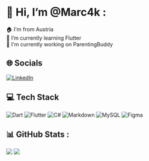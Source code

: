 #  👋 Hi, I’m @Marc4k :
🏠 I'm from Austria <br>
🌱 I’m currently learning Flutter <br>
🔭 I'm currently working on ParentingBuddy

## 🌐 Socials
[![LinkedIn](https://img.shields.io/badge/LinkedIn-%230077B5.svg?logo=linkedin&logoColor=white)](https://www.linkedin.com/in/marc-jenni-48a2a921a)

## 💻 Tech Stack
![Dart](https://img.shields.io/badge/dart-%230175C2.svg?style=for-the-badge&logo=dart&logoColor=white) ![Flutter](https://img.shields.io/badge/Flutter-%2302569B.svg?style=for-the-badge&logo=Flutter&logoColor=white) ![C#](https://img.shields.io/badge/c%23-%23239120.svg?style=for-the-badge&logo=c-sharp&logoColor=white) ![Markdown](https://img.shields.io/badge/markdown-%23000000.svg?style=for-the-badge&logo=markdown&logoColor=white)  ![MySQL](https://img.shields.io/badge/mysql-%2300f.svg?style=for-the-badge&logo=mysql&logoColor=white) 	![Figma](https://img.shields.io/badge/figma-%23F24E1E.svg?style=for-the-badge&logo=figma&logoColor=white)
## 📊 GitHub Stats :
![](https://github-readme-streak-stats.herokuapp.com/?user=Marc4k&theme=dracula&hide_border=true)
![](https://github-readme-stats.vercel.app/api/top-langs/?username=Marc4k&theme=dracula&hide_border=true&include_all_commits=false&count_private=false&layout=compact)

